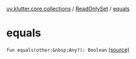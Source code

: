 [uy.klutter.core.collections](../index.md) / [ReadOnlySet](index.md) / [equals](.)


# equals
`fun equals(other:&nbsp;Any?): Boolean` [(source)](https://github.com/kohesive/klutter/blob/master/core-jdk6/src/main/kotlin/uy/klutter/core/common/Immutable.kt#L151)


